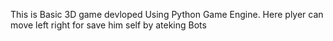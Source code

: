 This is Basic 3D game devloped Using Python Game Engine. Here plyer can move left right for save him self by ateking Bots
